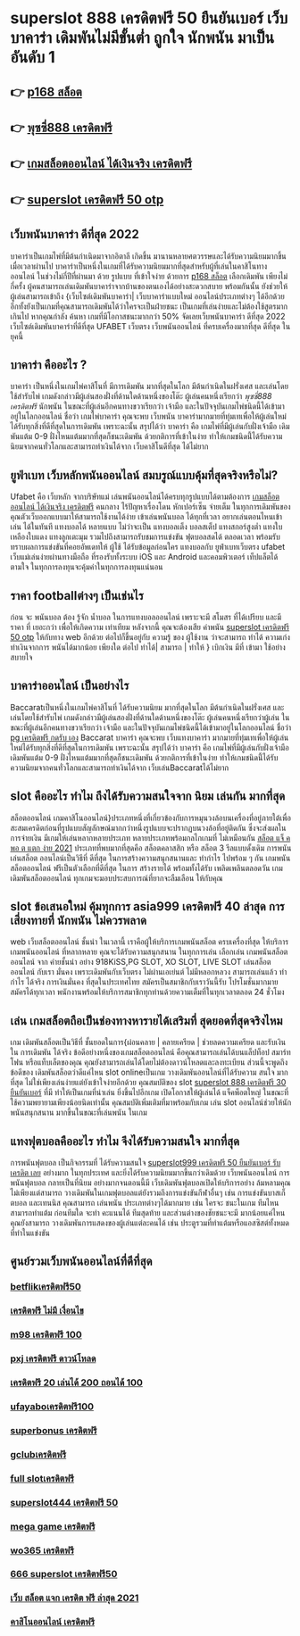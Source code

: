 # superslot 888 เครดิตฟรี 50 ยืนยันเบอร์ เว็บบาคาร่า  เดิมพันไม่มีขั้นต่ำ ถูกใจ นักพนัน มาเป็นอันดับ 1

## 👉 [p168 สล็อต](https://mabet.net/register/)
## 👉 [พุซซี่888 เครดิตฟรี](https://mabet.net/)
## 👉 [เกมสล็อตออนไลน์ ได้เงินจริง เครดิตฟรี](https://member.mabet.net/?action=login)
## 👉 [superslot เครดิตฟรี 50 otp](https://mabet.net/)

## เว็บพนันบาคาร่า ดีที่สุด 2022 

บาคาร่าเป็นเกมไพ่ที่มีต้นกำเนิดมาจากอิตาลี เกิดขึ้น  มานานหลายศตวรรษและได้รับความนิยมมากขึ้นเมื่อเวลาผ่านไป บาคาร่าเป็นหนึ่งในเกมที่ได้รับความนิยมมากที่สุดสำหรับผู้ที่เล่นในคาสิโนทางออนไลน์ ในช่วงไม่กี่ปีที่ผ่านมา ด้วย    รูปแบบ  ที่เข้าใจง่าย ด้วยการ  [p168 สล็อต](https://mabet.net/) เลือกเดิมพัน  เพียงไม่กี่ครั้ง ผู้คนสามารถเล่นเดิมพันบาคาร่าจากบ้านของตนเองได้อย่างสะดวกสบาย  พร้อมกันนั้น ยังช่วยให้ผู้เล่นสามารถเข้าถึง {เว็บไซต์เดิมพันบาคาร่า|  เว็บบาคาร่าแบบใหม่ ออนไลน์ประเภทต่างๆ ได้อีกด้วย อีกทั้งยังเป็นเกมที่คุณสามารถเดิมพันได้ว่าใครจะเป็นฝ่ายชนะ เป็นเกมที่เล่นง่ายและไม่ต้องใช้สูตรมากเกินไป หากคุณกำลัง ค้นหา  เกมที่มีโอกาสชนะมากกว่า 50%  จัดเลยเว็บพนันบาคาร่า ดีที่สุด 2022  เว็บไซต์เดิมพันบาคาร่าที่ดีที่สุด UFABET เว็บตรง เว็บพนันออนไลน์ ที่ครบเครื่องมากที่สุด ดีที่สุด ในยุคนี้

## บาคาร่า คืออะไร ? 

บาคาร่า เป็นหนึ่งในเกมไพ่คาสิโนที่  มีการเดิมพัน มากที่สุดในโลก มีต้นกำเนิดในฝรั่งเศส และเล่นโดยใช้สำรับไพ่ เกมดังกล่าวมีผู้เล่นสองฝั่งที่ด้านใดด้านหนึ่งของโต๊ะ ผู้เล่นคนหนึ่งเรียกว่า *พุซซี่888 เครดิตฟรี* นักพนัน  ในขณะที่ผู้เล่นอีกคนทางขวาเรียกว่า เจ้ามือ และในปัจจุบันเกมไพ่ชนิดนี้ได้เข้ามาอยู่ในโลกออนไลน์ ชื่อว่า  เกมไพ่บาคาร่า  คุณจะพบ  เว็บพนัน บาคาร่ามากมายที่ทุ่มเทเพื่อให้ผู้เล่นใหม่ได้รับทุกสิ่งที่ดีที่สุดในการเดิมพัน เพราะฉะนั้น สรุปได้ว่า บาคาร่า คือ เกมไพ่ที่มีผู้เล่นกับฝั่งเจ้ามือ เดิมพันแต้ม 0-9 ฝั่งไหนแต้มมากที่สุดก็ชนะเดิมพัน ด้วยกติการที่เข้าในง่าย ทำให้เกมชนิดนี้่ได้รับความนิยมจากคนทั่วโลกและสามารถทำเงินได้จาก  เว็บคาสิโนดีที่สุด   ได้ไม่ยาก

## ยูฟ่าเบท เว็บหลักพนันออนไลน์ สมบรูณ์แบบคุ้มที่สุดจริงหรือไม่?

Ufabet  คือ  เว็บหลัก  จากบริษัทแม่ เล่นพนันออนไลน์ได้ครบทุกรูปแบบได้ตามต้องการ [เกมสล็อตออนไลน์ ได้เงินจริง เครดิตฟรี](https://mabet.net/)  คนกลาง ไร้ปัญหาเรื่องโดน หักเปอร์เซ็น จ่ายเต็ม ในทุกการเดิมพันของคุณตัวเว็บออกแบบมาให้สามารถใช้งานได้ง่าย เข้าเล่นพนันบอล ได้ทุกที่เวลา อยากเล่นตอนไหนเข้าเล่น ได้ในทันที แทงบอลได้ หลายแบบ ไม่ว่าจะเป็น แทงบอลเต็ง บอลสเต็ป แทงสกอร์สูงต่ำ แทงใบเหลืองใบแดง แทงลูกเตะมุม รวมไปถึงสามารถรับชมการแข่งขัน ฟุตบอลสดได้ ตลอดเวลา พร้อมรับทราบผลการแข่งขันที่คอยอัพเดทให้ ผู้ใช้  ได้รับข้อมูลก่อนใคร แทงบอลกับ ยูฟ่าเบทเว็บตรง ufabet เว็บแม่เล่นง่ายผ่านทางมือถือ ที่รองรับทั้งระบบ iOS และ Android และคอมพิวเตอร์ เท็ปแล็ตได้  ตามใจ ในทุกการลงทุนจะคุ้มค่าในทุกการลงทุนแน่นอน


## ราคา  footballต่างๆ  เป็นเช่นไร

ก่อน จะ พนันบอล ต้อง  รู้จัก   น้ำบอล  ในการแทงบอลออนไลน์  เพราะจะมี สโมสร ที่ได้เปรียบ และมีราคา ที่ เยอะกว่า เพื่อให้เกิดความ เท่าเทียม   หลังจากนี้  คุณจะต้องเสีย  ค่าพนัน  [superslot เครดิตฟรี 50 otp](https://mabet.net/20-free-100/) ให้กับทาง  web  อีกด้วย ต่อไปก็ขึ้นอยู่กับ ความรู้ ของ ผู้ใช้งาน ว่าจะสามารถ ทำได้ ความเก่ง ทำเงินจากการ  พนันได้มากน้อย เพียงใด  ต่อไป  ทำได้| สามารถ | ทำให้ }  เบิกเงิน   มีที่   เข้ามา ใช้อย่างสบายใจ

## บาคาร่าออนไลน์  เป็นอย่างไร  

 Baccaratเป็นหนึ่งในเกมไพ่คาสิโนที่ ได้รับความนิยม มากที่สุดในโลก มีต้นกำเนิดในฝรั่งเศส และเล่นโดยใช้สำรับไพ่ เกมดังกล่าวมีผู้เล่นสองฝั่งที่ด้านใดด้านหนึ่งของโต๊ะ ผู้เล่นคนหนึ่งเรียกว่าผู้เล่น ในขณะที่ผู้เล่นอีกคนทางขวาเรียกว่า เจ้ามือ และในปัจจุบันเกมไพ่ชนิดนี้ได้เข้ามาอยู่ในโลกออนไลน์ ชื่อว่า [pg เครดิตฟรี กดรับ เอง](https://mabet.net/register/)  Baccarat บาคาร่า  คุณจะพบ  เว็บแทงบาคาร่า มากมายที่ทุ่มเทเพื่อให้ผู้เล่นใหม่ได้รับทุกสิ่งที่ดีที่สุดในการเดิมพัน เพราะฉะนั้น สรุปได้ว่า บาคาร่า คือ เกมไพ่ที่มีผู้เล่นกับฝั่งเจ้ามือ เดิมพันแต้ม 0-9 ฝั่งไหนแต้มมากที่สุดก็ชนะเดิมพัน ด้วยกติการที่เข้าในง่าย ทำให้เกมชนิดนี้่ได้รับความนิยมจากคนทั่วโลกและสามารถทำเงินได้จาก เว็บเล่นBaccaratได้ไม่ยาก




##  slot  คืออะไร ทำไม ถึงได้รับความสนใจจาก นิยม เล่นกัน มากที่สุด 

 สล็อตออนไลน์ เกมคาสิโนออนไลน์}ประเภทหนึ่งที่เกี่ยวข้องกับการหมุนวงล้อบนเครื่องที่อยู่ภายใต้เพื่อสะสมเครดิตก่อนที่รูปแบบสัญลักษณ์มากกว่าหนึ่งรูปแบบจะปรากฏบนวงล้อที่อยู่ติดกัน ซึ่งจะส่งผลในการจ่ายเงิน  มีเกมให้เล่นหลากหลายประเภท  หลายประเภทพร้อมกลไกเกมที่ ไม่เหมือนกัน [สล็อต แจ็ ค พอ ต แตก ง่าย 2021](https://mabet.net/20-free-100/) ประเภทที่พบมากที่สุดคือ สล็อตคลาสสิก หรือ สล็อต 3 รีลแบบดั้งเดิม  การพนัน  เล่นสล็อต ออนไลน์เป็นวิธีที่ ดีที่สุด ในการสร้างความสนุกสนานและ ทำกำไร ไปพร้อม ๆ กัน เกมพนันสล็อตออนไลน์ ฟรีเป็นตัวเลือกที่ดีที่สุด ในการ สร้างรายได้ พร้อมทั้งได้รับ เพลิดเพลินตลอดวัน เกมเดิมพันสล็อตออนไลน์ ทุกเกมจะมอบประสบการณ์ที่ยากจะลืมเลือน ให้กับคุณ


##  slot   ข้อเสนอใหม่  คุ้มทุกการ **asia999 เครดิตฟรี 40 ล่าสุด** การเสี่ยงทายที่ นักพนัน ไม่ควรพลาด

 web  เว็บสล็อตออนไลน์ ชั้นนำ ในเวลานี้ เราคือผู้ให้บริการเกมพนันสล็อต ครบเครื่องที่สุด  ให้บริการ  เกมพนันออนไลน์ ที่หลากหลาย คุณจะได้รับความสนุกสนาน ในทุกการเล่น เลือกเล่น เกมพนันสล็อตออนไลน์ จาก ค่ายชั้นนำ อย่าง 918KiSS,PG SLOT, XO SLOT, LIVE SLOT เล่นสล็อตออนไลน์ กับเรา  มั่นคง  เพราะเดิมพันกับเว็บตรง ไม่ผ่านเอเย่นต์ ไม่มีหลอกหลวง  สามารถเล่นแล้ว ทำกำไร ได้จริง การเงินมั่นคง ที่สุดในประเทศไทย สมัครเป็นสมาชิกกับเราวันนี้รับ โปรโมชั่นมากมาย สมัครได้ทุกเวลา พนักงานพร้อมให้บริการสมาชิกทุกท่านด้วยความเต็มที่ในทุกเวลาตลอด 24 ชั่วโมง


## เล่น เกมสล็อตถือเป็นช่องทางหารายได้เสริมที่ สุดยอดที่สุดจริงไหม

เกม เดิมพันสล็อตเป็นวิธีที่ ชั้นยอดในการ{ผ่อนคลาย | คลายเครียด | ช่วยลดความเครียด และรับเงินใน การเดิมพัน ได้จริง ข้อดีอย่างหนึ่งของเกมสล็อตออนไลน์ คือคุณสามารถเล่นได้บนแล็ปท็อป สมาร์ทโฟน หรือแท็บเล็ตของคุณ คุณยังสามารถเล่นได้โดยไม่ต้องดาวน์โหลดและลงทะเบียน ส่วนนี้จะพูดถึงข้อดีของ เดิมพันสล็อตว่าดีแค่ไหน  slot onlineเป็นเกม  วางเดิมพันออนไลน์ที่ได้รับความ สนใจ มากที่สุด ไม่ใช่เพียงเล่นง่ายแต่ยังเข้าใจง่ายอีกด้วย คุณสมบัติของ slot [superslot 888 เครดิตฟรี 30 ยืนยันเบอร์](https://bio.link/tisawago) ที่มี ทำให้เป็นเกมที่น่าเล่น ยิ่งขึ้นไปอีกเกม เปิดโอกาสให้ผู้เล่นได้ แจ็คพ็อตใหญ่ ในขณะที่ใช้ความพยายามเพียงน้อยนิดเท่านั้น คุณสมบัติเพิ่มเติมที่มาพร้อมกับเกม เล่น slot ออนไลน์ช่วยให้นักพนันสนุกสนาน มากขึ้นในขณะที่เล่นพนัน ในเกม


##  แทงฟุตบอลคืออะไร ทำไม จึงได้รับความสนใจ มากที่สุด

การพนันฟุตบอล  เป็นกิจกรรมที่ ได้รับความสนใจ [superslot999 เครดิตฟรี 50 ยืนยันเบอร์ รับเครดิต เลย](https://member.mabet.net/?action=login) อย่างมาก ในทุกประเทศ และยิ่งได้รับความนิยมมากขึ้นกว่าเดิมด้วย  เว็บพนันออนไลน์ การพนันฟุตบอล กลายเป็นที่นิยม อย่างมากจนตอนนี้มี  เว็บเดิมพันฟุตบอลเปิดให้บริการอย่าง ล้มหลามคุณไม่เพียงแต่สามารถ วางเดิมพันในเกมฟุตบอลแต่ยังรวมถึงการแข่งขันกีฬาอื่นๆ  เช่น การแข่งขันบาสเก็ตบอล และเทนนิส คุณสามารถ เล่นพนัน ประเภทต่างๆได้มากมาย  เช่น ใครจะ ชนะในเกม ทีมไหนสามารถทำแต้ม ก่อนทีมใด จะทำ คะแนนได้ ทีมสุดท้าย และส่วนต่างของชัยชนะจะมี มากน้อยแค่ไหนคุณยังสามารถ วางเดิมพันการแสดงของผู้เล่นแต่ละคนได้ เช่น ประตูรวมที่ทำแต้มหรือแอสซิสต์ทั้งหมดที่ทำในแข่งขัน

## ศูนย์รวมเว็บพนันออนไลน์ที่ดีที่สุด

### [betflikเครดิตฟรี50](https://atom.io/themes/สมัครฟรีเครดิต%20สล็อต%20เครดิตฟรี%20100%20ไม่ต้องแชร์%202020%20ได้จริง%20008%20สล็อต%20PG%2020รับ100%20เว็บตรง100%)
### [เครดิตฟรี ไม่มี เงื่อนไข](https://atom.io/themes/สมัครฟรีเครดิต%20superslot%20เครดิตฟรี%2050%20ล่าสุด%20008%20สล็อต%20PG%2020รับ100%20เว็บตรง100%)
### [m98 เครดิตฟรี 100](https://atom.io/themes/สมัครฟรีเครดิต%20เครดิตฟรี%20กดรับเองหน้าเว็บล่าสุด%202565%20008%20สล็อต%20PG%2020รับ100%20เว็บตรง100%)
### [pxj เครดิตฟรี ดาวน์โหลด](https://atom.io/themes/สมัครฟรีเครดิต%20เครดิตฟรี%202022%20008%20สล็อต%20PG%2020รับ100%20เว็บตรง100%)
### [เครดิตฟรี 20 เล่นได้ 200 ถอนได้ 100](https://atom.io/themes/สมัครฟรีเครดิต%20ยืนยันเบอร์%20รับ%20เครดิตฟรี%20188%20008%20สล็อต%20PG%2020รับ100%20เว็บตรง100%)
### [ufayaboเครดิตฟรี100](https://atom.io/themes/สมัครฟรีเครดิต%20เว็บ%20wow%20slot%20เครดิตฟรี%20008%20สล็อต%20PG%2020รับ100%20เว็บตรง100%)
### [superbonus เครดิตฟรี](https://atom.io/themes/สมัครฟรีเครดิต%20pg888thเครดิตฟรี30%20008%20สล็อต%20PG%2020รับ100%20เว็บตรง100%)
### [gclubเครดิตฟรี](https://atom.io/themes/สมัครฟรีเครดิต%20สล็อต%20mgm99win%20008%20สล็อต%20PG%2020รับ100%20เว็บตรง100%)
### [full slotเครดิตฟรี](https://atom.io/themes/สมัครฟรีเครดิต%20เว็บ%20สล็อต%20m98%20008%20สล็อต%20PG%2020รับ100%20เว็บตรง100%)
### [superslot444 เครดิตฟรี 50](https://atom.io/themes/สมัครฟรีเครดิต%20winner5555%20ทางเข้า%20สล็อต%20008%20สล็อต%20PG%2020รับ100%20เว็บตรง100%)
### [mega game เครดิตฟรี](https://atom.io/themes/สมัครฟรีเครดิต%20789สล็อต%20008%20สล็อต%20PG%2020รับ100%20เว็บตรง100%)
### [wo365 เครดิตฟรี](https://atom.io/themes/สมัครฟรีเครดิต%20เครดิตฟรี%20ไม่มี%20เงื่อนไข%20100%20008%20สล็อต%20PG%2020รับ100%20เว็บตรง100%)
### [666 superslot เครดิตฟรี50](https://atom.io/themes/สมัครฟรีเครดิต%20สล็อต%20xo%20เครดิตฟรี%20100%20ไม่ต้อง%20แชร์2021%20008%20สล็อต%20PG%2020รับ100%20เว็บตรง100%)
### [เว็บ สล็อต แจก เครดิต ฟรี ล่าสุด 2021](https://atom.io/themes/สมัครฟรีเครดิต%20รวมsuperslot%20เครดิตฟรี50%20008%20สล็อต%20PG%2020รับ100%20เว็บตรง100%)
### [คาสิโนออนไลน์ เครดิตฟรี](https://atom.io/themes/สมัครฟรีเครดิต%20เครดิตฟรี%2050%20บาท%20กดรับเอง%20008%20สล็อต%20PG%2020รับ100%20เว็บตรง100%)